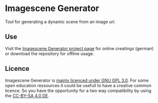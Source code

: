 # Imagescene Generator

Tool for generating a dynamic scene from an image url.

## Use

Visit the [Imagescene Generator project page](https://trmsc.github.io/imagescene-generator/) for online creatings (german) or download the repository for offline usage.

## Licence

Imagescene Generator is [mainly licenced under GNU GPL 3.0](LICENSE). For some open education ressources it could be usefull to have a creative common licence. So you have the opportunity for a two way compatibility by using the [CC-BY-SA 4.0 DE](https://creativecommons.org/licenses/by-sa/4.0/deed.de).